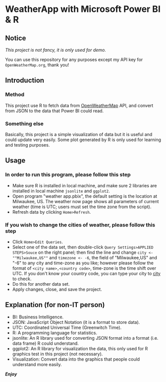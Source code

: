 # WeatherApp with Microsoft Power BI & R
## Notice
*This project is not fancy, it is only used for demo.*

You can use this repository for any purposes except my API key for `OpenWeatherMap.org`, thank you!
## Introduction
### Method
This project use R to fetch data from [OpenWeatherMap](http://openweathermap.org/) API, and convert from JSON to the data that Power BI could read.
### Something else
Basically, this project is a simple visualization of data but it is useful and could update very easily. Some plot generated by R is only used for learning and testing purposes.
## Usage
### In order to run this program, please follow this step
* Make sure R is installed in local machine, and make sure 2 libraries are installed in local machine `jsonlite` and `ggplot2`.
* Open program "weather app.pbix", the default setting is the location at Milwaukee, US. The weather now page shows all parameters of current weather (time is UTC; users must set the time zone from the script).
* Refresh data by clicking `Home>Refresh`.

### If you wish to change the cities of weather, please follow this step
* Click `Home>Edit Queries`.
* Select one of the data set, then double-click `Query Settings>APPLIED STEPS>Souce` on the right panel; then find the line and change `city <- ""Milwaukee,US""` and `timezone <- -6`, the field of "Milwaukee,US" and "-6" to any city and time-zone as you like; however please follow the format of `<city name>,<country code>`, time-zone is the time shift over UTC. If you don't know your country code, you can type your city to [city](http://openweathermap.org/city) to check.
* Do this for another data set.
* Apply changes, close, and save the project.

## Explanation (for non-IT person)
* BI: Business Intelligence.
* JSON: JavaScript Object Notation (it is a format to store data).
* UTC: Coordinated Universal Time (Greenwitch Time).
* R: A programming language for statistics.
* jsonlite: An R library used for converting JSON format into a format (i.e. data frame) R could understand.
* ggplot2: An R library for visualization the data, this only used for R graphics test in this project (not necessary).
* Visualization: Convert data into the graphics that people could understand more easily.

***Enjoy***
